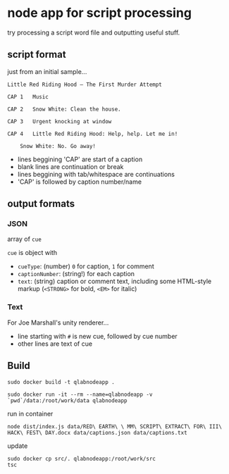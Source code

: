 # node app for script processing

try processing a script word file and outputting useful stuff.

## script format

just from an initial sample...
```
Little Red Riding Hood – The First Murder Attempt

CAP 1	Music

CAP 2	Snow White: Clean the house.

CAP 3	Urgent knocking at window
 
CAP 4	Little Red Riding Hood: Help, help. Let me in!

 	Snow White: No. Go away!
```

- lines beggining 'CAP' are start of a caption
- blank lines are continuation or break
- lines beggining with tab/whitespace are continuations
- 'CAP' is followed by caption number/name

## output formats

### JSON

array of `cue`

`cue` is object with 
- `cueType`: (number) `0` for caption, `1` for comment
- `captionNumber`: (string!) for each caption
- `text`: (string) caption or comment text, including some HTML-style markup (`<STRONG>` for bold, `<EM>` for italic)

### Text

For Joe Marshall's unity renderer...

- line starting with `#` is new cue, followed by cue number
- other lines are text of cue

## Build

```
sudo docker build -t qlabnodeapp .
```
```
sudo docker run -it --rm --name=qlabnodeapp -v `pwd`/data:/root/work/data qlabnodeapp
```
run in container
```
node dist/index.js data/RED\ EARTH\ \ MM\ SCRIPT\ EXTRACT\ FOR\ III\ HACK\ FEST\ DAY.docx data/captions.json data/captions.txt
```
update
```
sudo docker cp src/. qlabnodeapp:/root/work/src
tsc
```


